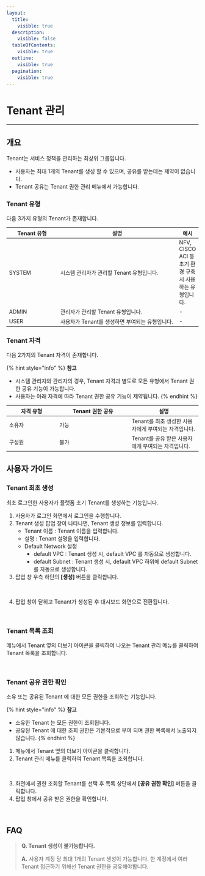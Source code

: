 ```yaml
---
layout:
  title:
    visible: true
  description:
    visible: false
  tableOfContents:
    visible: true
  outline:
    visible: true
  pagination:
    visible: true
---
```


# Tenant 관리

***

## 개요

Tenant는 서비스 정책을 관리하는 최상위 그룹입니다.

* 사용자는 최대 1개의 Tenant를 생성 할 수 있으며, 공유를 받는데는 제약이 없습니다.
* Tenant 공유는 Tenant 권한 관리 메뉴에서 가능합니다.

### Tenant 유형

다음 3가지 유형의 Tenant가 존재합니다.

<table><thead><tr><th width="135.83595113438045">Tenant 유형</th><th width="359">설명</th><th>예시</th></tr></thead><tbody><tr><td>SYSTEM</td><td>시스템 관리자가 관리할 Tenant 유형입니다.</td><td>NFV, CISCO ACI 등 초기 환경 구축 시 사용하는 유형입니다.</td></tr><tr><td>ADMIN</td><td>관리자가 관리할 Tenant 유형입니다.</td><td>-</td></tr><tr><td>USER</td><td>사용자가 Tenant를 생성하면 부여되는 유형입니다.</td><td>-</td></tr></tbody></table>

### Tenant 자격

다음 2가지의 Tenant 자격이 존재합니다.

{% hint style="info" %}
**참고**

* 시스템 관리자와 관리자의 경우, Tenant 자격과 별도로 모든 유형에서 Tenant 권한 공유 기능이 가능합니다.&#x20;
* 사용자는 아래 자격에 따라 Tenant 권한 공유 기능이 제약됩니다.
{% endhint %}

<table><thead><tr><th width="118">자격 유형</th><th width="175.59259259259258">Tenant 권한 공유</th><th>설명</th></tr></thead><tbody><tr><td>소유자</td><td>가능</td><td>Tenant를 최초 생성한 사용자에게 부여되는 자격입니다.</td></tr><tr><td>구성원</td><td>불가</td><td>Tenant를 공유 받은 사용자에게 부여되는 자격입니다.</td></tr></tbody></table>

## 사용자 가이드

### Tenant 최초 생성

최초 로그인한 사용자가 플랫폼 초기 Tenant를 생성하는 기능입니다.

1. 사용자가 로그인 화면에서 로그인을 수행합니다.
2. Tenant 생성 팝업 창이 나타나면, Tenant 생성 정보를 입력합니다.
   * Tenant 이름 : Tenant 이름을 입력합니다.
   * 설명 : Tenant 설명을 입력합니다.
   * Default Network 설정
     * default VPC : Tenant 생성 시, default VPC 를 자동으로 생성합니다.
     * default Subnet : Tenant 생성 시, default VPC 하위에 default Subnet 를 자동으로 생성합니다.
3. 팝업 창 우측 하단의 **\[생성]** 버튼을 클릭합니다.

<figure><img src=".gitbook/assets/스크린샷 2024-01-30 오후 3.34.01.png" alt=""><figcaption></figcaption></figure>

4. 팝업 창이 닫히고 Tenant가 생성된 후 대시보드 화면으로 전환됩니다.

<figure><img src=".gitbook/assets/스크린샷 2024-02-01 오후 5.55.02.png" alt=""><figcaption></figcaption></figure>

### Tenant 목록 조회

메뉴에서 Tenant 옆의 더보기 아이콘을 클릭하여 나오는 Tenant 관리 메뉴를 클릭하여 Tenant 목록을 조회합니다.

<figure><img src=".gitbook/assets/스크린샷 2024-02-01 오후 5.55.34.png" alt=""><figcaption></figcaption></figure>

### Tenant 공유 권한 확인

소유 또는 공유된 Tenant 에 대한 모든 권한을 조회하는 기능입니다.

{% hint style="info" %}
**참고**

* 소유한 Tenant 는 모든 권한이 조회됩니다.
* 공유된 Tenant 에 대한 조회 권한은 기본적으로 부여 되며 권한 목록에서 노출되지 않습니다.
{% endhint %}

1. 메뉴에서 Tenant 옆의 더보기 아이콘을 클릭합니다.
2. Tenant 관리 메뉴를 클릭하여 Tenant 목록을 조회합니다.

<figure><img src=".gitbook/assets/스크린샷 2024-02-01 오후 5.55.48.png" alt=""><figcaption></figcaption></figure>

3. 화면에서 권한 조회할 Tenant를 선택 후 목록 상단에서 **\[공유 권한 확인]** 버튼을 클릭합니다.
4. 팝업 창에서 공유 받은 권한을 확인합니다.

<figure><img src=".gitbook/assets/스크린샷 2024-02-01 오후 5.55.55.png" alt=""><figcaption></figcaption></figure>

## FAQ

> **Q. Tenant 생성이 불가능합니다.**
>
> **A.**  사용자 계정 당 최대 1개의 Tenant 생성이 가능합니다. 한 계정에서 여러 Tenant 접근하기 위해선 Tenant 권한을 공유해야합니다.

